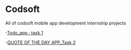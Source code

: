 # Codsoft
All of codsoft mobile app development internship projects

-[Todo_app : task 1](https://github.com/Shery-1508/Codsoft/tree/main/todo_app%20task%201)

-[QUOTE OF THE DAY APP_Task 2](https://github.com/Shery-1508/Codsoft/tree/main/QUOTE%20OF%20THE%20DAY%20APP_Task%202)
